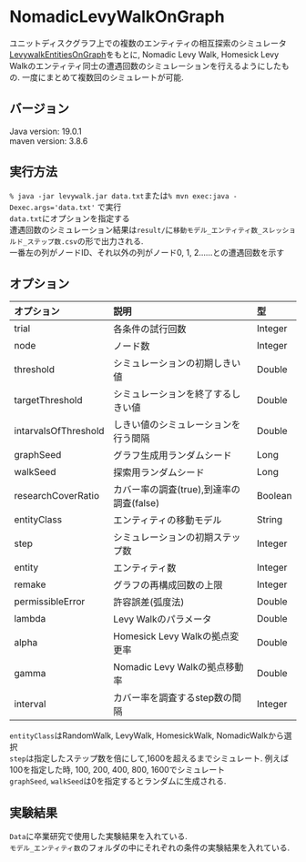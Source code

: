 # NomadicLevyWalkOnGraph
ユニットディスクグラフ上での複数のエンティティの相互探索のシミュレータ[LevywalkEntitiesOnGraph](https://github.com/nischis/LevyWalkEntitiesOnGraph)をもとに, Nomadic Levy Walk, Homesick Levy Walkのエンティティ同士の遭遇回数のシミュレーションを行えるようにしたもの.
一度にまとめて複数回のシミュレートが可能.

## バージョン  
Java version: 19.0.1  
maven version: 3.8.6  

## 実行方法
`% java -jar levywalk.jar data.txt`または`% mvn exec:java -Dexec.args='data.txt'` で実行  
`data.txt`にオプションを指定する  
遭遇回数のシミュレーション結果は`result/`に`移動モデル_エンティティ数_スレッショルド_ステップ数.csv`の形で出力される.  
一番左の列がノードID、それ以外の列がノード0, 1, 2……との遭遇回数を示す

## オプション
| オプション | 説明 | 型 |
|:---|:---|:---|
|trial|各条件の試行回数|Integer|
|node|ノード数|Integer|
|threshold|シミュレーションの初期しきい値|Double|
|targetThreshold|シミュレーションを終了するしきい値|Double|
|intarvalsOfThreshold|しきい値のシミュレーションを行う間隔|Double|
|graphSeed|グラフ生成用ランダムシード|Long|
|walkSeed|探索用ランダムシード|Long|
|researchCoverRatio|カバー率の調査(true),到達率の調査(false)|Boolean|
|entityClass|エンティティの移動モデル|String|
|step|シミュレーションの初期ステップ数|Integer|
|entity|エンティティ数|Integer|
|remake|グラフの再構成回数の上限|Integer|
|permissibleError|許容誤差(弧度法)|Double|
|lambda|Levy Walkのパラメータ|Double|
|alpha|Homesick Levy Walkの拠点変更率|Double|
|gamma|Nomadic Levy Walkの拠点移動率|Double|
|interval|カバー率を調査するstep数の間隔|Integer|

`entityClass`はRandomWalk, LevyWalk, HomesickWalk, NomadicWalkから選択  
`step`は指定したステップ数を倍にして,1600を超えるまでシミュレート. 例えば100を指定した時, 100, 200, 400, 800, 1600でシミュレート  
`graphSeed`, `walkSeed`は0を指定するとランダムに生成される.  
## 実験結果
`Data`に卒業研究で使用した実験結果を入れている.  
`モデル_エンティティ数`のフォルダの中にそれぞれの条件の実験結果を入れている.


